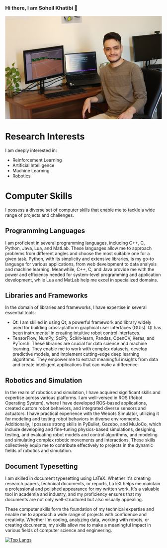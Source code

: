 ### Hi there, I am Soheil Khatibi 👋

<!--
<a href="URL_REDIRECT" target="blank"><img align="center" src="URL_TO_YOUR_IMAGE" height="100" /></a>
-->
<a href="https://soheilkhatibi.github.io/" target="blank"><img align="center" src="https://github.com/SoheilKhatibi/SoheilKhatibi/blob/main/images/Soheil_Khatibi.jpg" /></a>

# Research Interests

I am deeply interested in:
- Reinforcement Learning
- Artificial Intelligence
- Machine Learning
- Robotics

# Computer Skills

I possess a diverse set of computer skills that enable me to tackle a wide range of projects and challenges. 

## Programming Languages
I am proficient in several programming languages, including C++, C, Python, Java, Lua, and MatLab. These languages allow me to approach problems from different angles and choose the most suitable one for a given task. Python, with its simplicity and extensive libraries, is my go-to language for various applications, from web development to data analysis and machine learning. Meanwhile, C++, C, and Java provide me with the power and efficiency needed for system-level programming and application development, while Lua and MatLab help me excel in specialized domains.

## Libraries and Frameworks
In the domain of libraries and frameworks, I have expertise in several essential tools:
- Qt: I am skilled in using Qt, a powerful framework and library widely used for building cross-platform graphical user interfaces (GUIs). Qt has been instrumental in creating intuitive robot control interfaces.
- TensorFlow, NumPy, SciPy, Scikit-learn, Pandas, OpenCV, Keras, and PyTorch: These libraries are crucial for data science and machine learning. They enable me to work with complex datasets, develop predictive models, and implement cutting-edge deep learning algorithms. They empower me to extract meaningful insights from data and create intelligent applications that can make a difference.

## Robotics and Simulation
In the realm of robotics and simulation, I have acquired significant skills and expertise across various platforms. I am well-versed in ROS (Robot Operating System), where I have developed ROS-based applications, created custom robot behaviors, and integrated diverse sensors and actuators. I have practical experience with the Webots Simulator, utilizing it for modeling and testing robot behaviors in diverse environments. Additionally, I possess strong skills in PyBullet, Gazebo, and MuJoCo, which include developing and fine-tuning physics-based simulations, designing, testing, and evaluating robot models and control algorithms, and modeling and simulating complex robotic movements and interactions. These skills collectively equip me to contribute effectively to projects in the dynamic fields of robotics and simulation.


## Document Typesetting
I am skilled in document typesetting using LaTeX. Whether it's creating research papers, technical documents, or reports, LaTeX helps me maintain a professional and polished appearance for my written work. It's a valuable tool in academia and industry, and my proficiency ensures that my documents are not only well-structured but also visually appealing.

These computer skills form the foundation of my technical expertise and enable me to approach a wide range of projects with confidence and creativity. Whether I'm coding, analyzing data, working with robots, or creating documents, my skills allow me to make a meaningful impact in various fields of computer science and engineering.

<!-- ![Soheil's GitHub stats](https://github-readme-stats.vercel.app/api?username=soheilkhatibi&show_icons=true&bg_color=00000000) -->

[![Top Langs](https://github-readme-stats.vercel.app/api/top-langs/?username=soheilkhatibi&layout=pie)](https://github.com/anuraghazra/github-readme-stats)


<!--
**SoheilKhatibi/soheilkhatibi** is a ✨ _special_ ✨ repository because its `README.md` (this file) appears on your GitHub profile.

Here are some ideas to get you started:

- 🔭 I’m currently working on ...
- 🌱 I’m currently learning ...
- 👯 I’m looking to collaborate on ...
- 🤔 I’m looking for help with ...
- 💬 Ask me about ...
- 📫 How to reach me: ...
- 😄 Pronouns: ...
- ⚡ Fun fact: ...
-->
